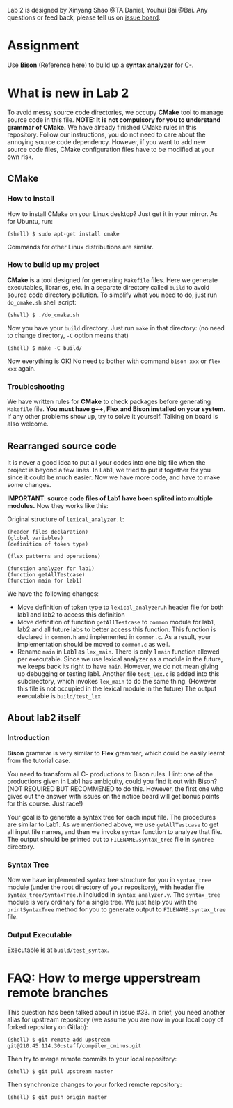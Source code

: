 Lab 2 is designed by Xinyang Shao @TA.Daniel, Youhui Bai @Bai. Any questions or feed back, please tell us on [issue board](http://210.45.114.30/gbxu/notice_board/-/boards).

# Assignment
Use **Bison** (Reference [here](http://210.45.114.30/staff/compiler_cminus/blob/master/lab2/Bison_Tutorial.md)) to build up a **syntax analyzer** for [C-](http://210.45.114.30/staff/compiler_cminus/blob/master/CMINUS.md).

# What is new in Lab 2
To avoid messy source code directories, we occupy **CMake** tool to manage source code in this file. **NOTE: It is not compulsory for you to understand grammar of CMake.** We have already finished CMake rules in this repository. Follow our instructions, you do not need to care about the annoying source code dependency. However, if you want to add new source code files, CMake configuration files have to be modified at your own risk.

## CMake
### How to install
How to install CMake on your Linux desktop? Just get it in your mirror. As for Ubuntu, run:
```
(shell) $ sudo apt-get install cmake
```
Commands for other Linux distributions are similar.

### How to build up my project
**CMake** is a tool designed for generating `Makefile` files. Here we generate executables, libraries, etc. in a separate directory called `build` to avoid source code directory pollution. To simplify what you need to do, just run `do_cmake.sh` shell script:
```
(shell) $ ./do_cmake.sh
```
Now you have your `build` directory. Just run `make` in that directory: (no need to change directory, `-C` option means that)
```
(shell) $ make -C build/
```
Now everything is OK! No need to bother with command `bison xxx` or `flex xxx` again.

### Troubleshooting
We have written rules for **CMake** to check packages before generating `Makefile` file. **You must have g++, Flex and Bison installed on your system**. If any other problems show up, try to solve it yourself. Talking on board is also welcome.

## Rearranged source code
It is never a good idea to put all your codes into one big file when the project is beyond a few lines. In Lab1, we tried to put it together for you since it could be much easier. Now we have more code, and have to make some changes.

**IMPORTANT: source code files of Lab1 have been splited into multiple modules.** Now they works like this:

Original structure of `lexical_analyzer.l`:
```
(header files declaration)
(global variables)
(definition of token type)

(flex patterns and operations)

(function analyzer for lab1)
(function getAllTestcase)
(function main for lab1)
```
We have the following changes:
 - Move definition of token type to `lexical_analyzer.h` header file for both lab1 and lab2 to access this definition
 - Move definition of function `getAllTestcase` to `common` module for lab1, lab2 and all future labs to better access this function. This function is declared in `common.h` and implemented in `common.c`. As a result, your implementation should be moved to `common.c` as well.
 - Rename `main` in Lab1 as `lex_main`. There is only 1 `main` function allowed per executable. Since we use lexical analyzer as a module in the future, we keeps back its right to have `main`. However, we do not mean giving up debugging or testing lab1. Another file `test_lex.c` is added into this subdirectory, which invokes `lex_main` to do the same thing. (However this file is not occupied in the lexical module in the future) The output executable is `build/test_lex`

## About lab2 itself
### Introduction
**Bison** grammar is very similar to **Flex** grammar, which could be easily learnt from the tutorial case.

You need to transform all C- productions to Bison rules. Hint: one of the productions given in Lab1 has ambiguity, could you find it out with Bison? (NOT REQUIRED BUT RECOMMENED to do this. However, the first one who gives out the answer with issues on the notice board will get bonus points for this course. Just race!)

Your goal is to generate a syntax tree for each input file. The procedures are similar to Lab1. As we mentioned above, we use `getAllTestcase` to get all input file names, and then we invoke `syntax` function to analyze that file. The output should be printed out to `FILENAME.syntax_tree` file in `syntree` directory.

### Syntax Tree
Now we have implemented syntax tree structure for you in `syntax_tree` module (under the root directory of your repository), with header file `syntax_tree/SyntaxTree.h` included in `syntax_analyzer.y`. The `syntax_tree` module is very ordinary for a single tree. We just help you with the `printSyntaxTree` method for you to generate output to `FILENAME.syntax_tree` file.

### Output Executable
Executable is at `build/test_syntax`.

# FAQ: How to merge upperstream remote branches
This question has been talked about in issue #33. In brief, you need another alias for upstream repository (we assume you are now in your local copy of forked repository on Gitlab):
```
(shell) $ git remote add upstream git@210.45.114.30:staff/compiler_cminus.git
```
Then try to merge remote commits to your local repository:
```
(shell) $ git pull upstream master
```
Then synchronize changes to your forked remote repository:
```
(shell) $ git push origin master
```

